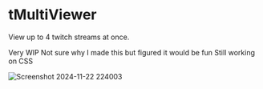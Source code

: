 # tMultiViewer
View up to 4 twitch streams at once.

Very WIP
Not sure why I made this but figured it would be fun
Still working on CSS

![Screenshot 2024-11-22 224003](https://github.com/user-attachments/assets/3b077de8-4c15-4174-a28e-38e8ebe53847)
